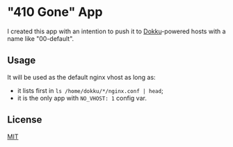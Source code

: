 # "410 Gone" App
I created this app with an intention to push it to [Dokku](http://dokku.viewdocs.io/dokku/)-powered hosts with a name like "00-default".

## Usage
It will be used as the default nginx vhost as long as:

* it lists first in ``ls /home/dokku/*/nginx.conf | head``;
* it is the only app with ``NO_VHOST: 1`` config var.

## License
[MIT](http://rem.mit-license.org)
